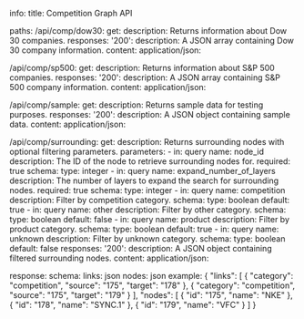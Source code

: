 info:
  title: Competition Graph API

paths:
  /api/comp/dow30:
    get:
      description: Returns information about Dow 30 companies.
      responses:
        '200':
          description: A JSON array containing Dow 30 company information.
          content:
            application/json:

  /api/comp/sp500:
    get:
      description: Returns information about S&P 500 companies.
      responses:
        '200':
          description: A JSON array containing S&P 500 company information.
          content:
            application/json:

  /api/comp/sample:
    get:
      description: Returns sample data for testing purposes.
      responses:
        '200':
          description: A JSON object containing sample data.
          content:
            application/json:

  /api/comp/surrounding:
    get:
      description: Returns surrounding nodes with optional filtering parameters.
      parameters:
        - in: query
          name: node_id
          description: The ID of the node to retrieve surrounding nodes for.
          required: true
          schema:
            type: integer
        - in: query
          name: expand_number_of_layers
          description: The number of layers to expand the search for surrounding nodes.
          required: true
          schema:
            type: integer
        - in: query
          name: competition
          description: Filter by competition category.
          schema:
            type: boolean
            default: true
        - in: query
          name: other
          description: Filter by other category.
          schema:
            type: boolean
            default: false
        - in: query
          name: product
          description: Filter by product category.
          schema:
            type: boolean
            default: true
        - in: query
          name: unknown
          description: Filter by unknown category.
          schema:
            type: boolean
            default: false
      responses:
        '200':
          description: A JSON object containing filtered surrounding nodes.
          content:
            application/json:

response:
    schema:
        links: json
        nodes: json
    example:
        { "links": [ { "category": "competition", "source": "175", "target": "178" }, { "category": "competition", "source": "175", "target": "179" } ], "nodes": [ { "id": "175", "name": "NKE" }, { "id": "178", "name": "SYNC.1" }, { "id": "179", "name": "VFC" } ] }